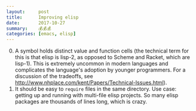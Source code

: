 ```yaml
---
layout:     post
title:      Improving elisp
date:       2017-10-27
summary:    💰💰💰
categories: [emacs, elisp]
---
```


0. A symbol holds distinct value and function cells (the technical term for this is that elisp is lisp-2, as opposed to Scheme and Racket, which are lisp-1). This is extremely uncommon in modern languages and complicates the language's adoption by younger programmers. For a discussion of the tradeoffs, see http://www.nhplace.com/kent/Papers/Technical-Issues.html).
0. It should be easy to `require` files in the same directory. Use case: getting up and running with multi-file elisp projects. So many elisp packages are thousands of lines long, which is crazy.
